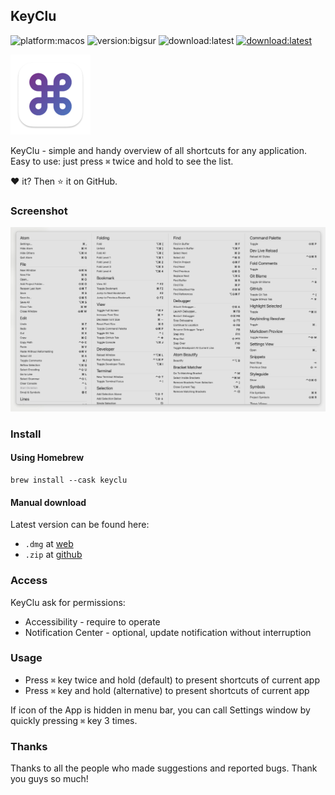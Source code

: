 KeyClu
--------------

![platform:macos](https://img.shields.io/badge/platform-macOS-2F3640.svg)
![version:bigsur](https://img.shields.io/badge/requirements-Big%20Sur-337AFF.svg)
![download:latest](https://img.shields.io/badge/category-productivity-blue.svg)
[![download:latest](https://img.shields.io/badge/download-latest-brightgreen.svg)](https://github.com/Anze/KeyCluCask/releases/latest)

[<img src="https://github.com/Anze/KeyCluCask/blob/main/img/keyclu.png?raw=true" width="128px"/>](https://github.com/Anze/KeyCluCask/blob/main/img/keyclu.png?raw=true)

KeyClu - simple and handy overview of all shortcuts for any application. Easy to use: just press `⌘` twice and hold to see the list.

❤️ it? Then ⭐️ it on GitHub.

### Screenshot

![screenshot](https://github.com/Anze/KeyCluCask/blob/main/img/screenshot.png?raw=true)

### Install

#### Using Homebrew

```
brew install --cask keyclu
```

#### Manual download

Latest version can be found here:
* `.dmg` at [web](https://sergii.tatarenkov.name/keyclu/support/)
* `.zip` at [github](https://github.com/Anze/KeyCluCask/releases/latest)

### Access

KeyClu ask for permissions:
* Accessibility - require to operate
* Notification Center - optional, update notification without interruption

### Usage
* Press `⌘` key twice and hold (default) to present shortcuts of current app
* Press `⌘` key and hold (alternative) to present shortcuts of current app

If icon of the App is hidden in menu bar, you can call Settings window by quickly pressing `⌘` key 3 times.

### Thanks

Thanks to all the people who made suggestions and reported bugs. Thank you guys so much!
